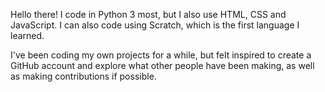 Hello there! I code in Python 3 most, but I also use HTML, CSS and JavaScript. I can also code using Scratch, which is the first language I learned.

I've been coding my own projects for a while, but felt inspired to create a GitHub account and explore what other people have been making, as well as making contributions if possible.

<!---
Mr-Cheesey-Guy/Mr-Cheesey-Guy is a ✨ special ✨ repository because its `README.md` (this file) appears on your GitHub profile.
You can click the Preview link to take a look at your changes.
--->
